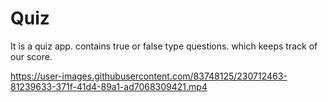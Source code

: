 # Quiz

It is a quiz app.
contains true or false type questions.
which keeps track of our score.


https://user-images.githubusercontent.com/83748125/230712463-81239633-371f-41d4-89a1-ad7068309421.mp4


